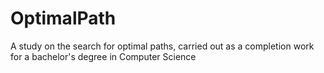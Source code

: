 # OptimalPath
A study on the search for optimal paths, carried out as a completion work for a bachelor's degree in Computer Science
